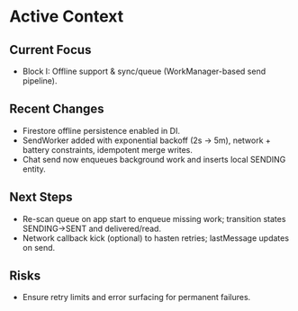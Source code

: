 # Active Context

## Current Focus
- Block I: Offline support & sync/queue (WorkManager-based send pipeline).

## Recent Changes
- Firestore offline persistence enabled in DI.
- SendWorker added with exponential backoff (2s → 5m), network + battery constraints, idempotent merge writes.
- Chat send now enqueues background work and inserts local SENDING entity.

## Next Steps
- Re-scan queue on app start to enqueue missing work; transition states SENDING→SENT and delivered/read.
- Network callback kick (optional) to hasten retries; lastMessage updates on send.

## Risks
- Ensure retry limits and error surfacing for permanent failures.

